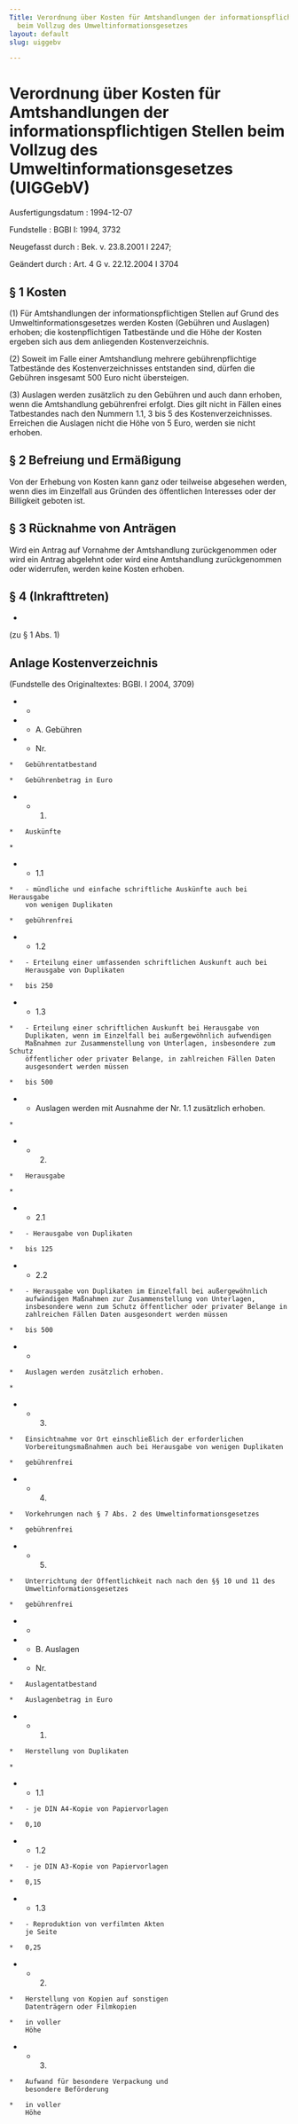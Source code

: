 ```yaml
---
Title: Verordnung über Kosten für Amtshandlungen der informationspflichtigen Stellen
  beim Vollzug des Umweltinformationsgesetzes
layout: default
slug: uiggebv

---
```


# Verordnung über Kosten für Amtshandlungen der informationspflichtigen Stellen beim Vollzug des Umweltinformationsgesetzes (UIGGebV)

Ausfertigungsdatum
:   1994-12-07

Fundstelle
:   BGBl I: 1994, 3732

Neugefasst durch
:   Bek. v. 23.8.2001 I 2247;

Geändert durch
:   Art. 4 G v. 22.12.2004 I 3704


## § 1 Kosten

(1) Für Amtshandlungen der informationspflichtigen Stellen auf Grund
des Umweltinformationsgesetzes werden Kosten (Gebühren und Auslagen)
erhoben; die kostenpflichtigen Tatbestände und die Höhe der Kosten
ergeben sich aus dem anliegenden Kostenverzeichnis.

(2) Soweit im Falle einer Amtshandlung mehrere gebührenpflichtige
Tatbestände des Kostenverzeichnisses entstanden sind, dürfen die
Gebühren insgesamt 500 Euro nicht übersteigen.

(3) Auslagen werden zusätzlich zu den Gebühren und auch dann erhoben,
wenn die Amtshandlung gebührenfrei erfolgt. Dies gilt nicht in Fällen
eines Tatbestandes nach den Nummern 1.1, 3 bis 5 des
Kostenverzeichnisses. Erreichen die Auslagen nicht die Höhe von 5
Euro, werden sie nicht erhoben.


## § 2 Befreiung und Ermäßigung

Von der Erhebung von Kosten kann ganz oder teilweise abgesehen werden,
wenn dies im Einzelfall aus Gründen des öffentlichen Interesses oder
der Billigkeit geboten ist.


## § 3 Rücknahme von Anträgen

Wird ein Antrag auf Vornahme der Amtshandlung zurückgenommen oder wird
ein Antrag abgelehnt oder wird eine Amtshandlung zurückgenommen oder
widerrufen, werden keine Kosten erhoben.


## § 4 (Inkrafttreten)

-

(zu § 1 Abs. 1)

## Anlage Kostenverzeichnis

(Fundstelle des Originaltextes: BGBl. I 2004, 3709)

*    *

*    *   A. Gebühren


*    *   Nr.

    *   Gebührentatbestand

    *   Gebührenbetrag in Euro


*    *   1.

    *   Auskünfte

    *

*    *   1.1

    *   - mündliche und einfache schriftliche Auskünfte auch bei Herausgabe
        von wenigen Duplikaten

    *   gebührenfrei


*    *   1.2

    *   - Erteilung einer umfassenden schriftlichen Auskunft auch bei
        Herausgabe von Duplikaten

    *   bis 250


*    *   1.3

    *   - Erteilung einer schriftlichen Auskunft bei Herausgabe von
        Duplikaten, wenn im Einzelfall bei außergewöhnlich aufwendigen
        Maßnahmen zur Zusammenstellung von Unterlagen, insbesondere zum Schutz
        öffentlicher oder privater Belange, in zahlreichen Fällen Daten
        ausgesondert werden müssen

    *   bis 500


*    *   Auslagen werden mit Ausnahme der Nr. 1.1 zusätzlich erhoben.

    *

*    *   2.

    *   Herausgabe

    *

*    *   2.1

    *   - Herausgabe von Duplikaten

    *   bis 125


*    *   2.2

    *   - Herausgabe von Duplikaten im Einzelfall bei außergewöhnlich
        aufwändigen Maßnahmen zur Zusammenstellung von Unterlagen,
        insbesondere wenn zum Schutz öffentlicher oder privater Belange in
        zahlreichen Fällen Daten ausgesondert werden müssen

    *   bis 500


*    *
    *   Auslagen werden zusätzlich erhoben.

    *

*    *   3.

    *   Einsichtnahme vor Ort einschließlich der erforderlichen
        Vorbereitungsmaßnahmen auch bei Herausgabe von wenigen Duplikaten

    *   gebührenfrei


*    *   4.

    *   Vorkehrungen nach § 7 Abs. 2 des Umweltinformationsgesetzes

    *   gebührenfrei


*    *   5.

    *   Unterrichtung der Öffentlichkeit nach nach den §§ 10 und 11 des
        Umweltinformationsgesetzes

    *   gebührenfrei


*    *

*    *   B. Auslagen


*    *   Nr.

    *   Auslagentatbestand

    *   Auslagenbetrag in Euro


*    *   1.

    *   Herstellung von Duplikaten

    *

*    *   1.1

    *   - je DIN A4-Kopie von Papiervorlagen

    *   0,10


*    *   1.2

    *   - je DIN A3-Kopie von Papiervorlagen

    *   0,15


*    *   1.3

    *   - Reproduktion von verfilmten Akten
        je Seite

    *   0,25


*    *   2.

    *   Herstellung von Kopien auf sonstigen
        Datenträgern oder Filmkopien

    *   in voller
        Höhe


*    *   3.

    *   Aufwand für besondere Verpackung und
        besondere Beförderung

    *   in voller
        Höhe




